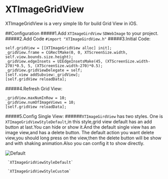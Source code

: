 XTImageGridView
===============

XTImageGridView is a very simple lib for build Grid View in iOS.


##Configuration
#####1.Add `XTImageGirdView` `SDWebImage` to your project.
#####2.Add Code `#import "XTImageGirdView.h"`
#####3.Initial Code:
```
self.gridView = [[XTImageGridView alloc] init];
_gridView.frame = CGRectMake(0, 0, XTScreenSize.width, self.view.bounds.size.height);
_gridView.edgeInsets = UIEdgeInsetsMake(45, (XTScreenSize.width-270)*0.5, 5, (XTScreenSize.width-270)*0.5);
_gridView.gridViewDelegate = self;
[self.view addSubview:_gridView];
[self.gridView reloadData];
```
#####4.Refresh Grid View:
```
_gridView.maxNumInRow = 10;
_gridView.numOfImageViews = 10;
[self.gridView reloadData];
```
#####5.Config Single View:
######`XTImageGirdView` has two styles.
One is `XTImageGridViewStyleDefault`,in this style,grid view default has an 
add button at last.You can hide or show it.And the default single view has an image view,and has a delete button.
The default action you want delete view,you should long press on the view,then the delete button will be show and with
shaking animation.Also you can config it to show directly.

![Default](https://github.com/jivesoftware/PDTSimpleCalendar/raw/master/Documentation/default.png)

     `XTImageGridViewStyleDefault`
     
     `XTImageGridViewStyleCustom`
